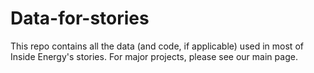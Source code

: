 # Data-for-stories

This repo contains all the data (and code, if applicable) used in most of Inside Energy's stories. For major projects, please see our main page. 
